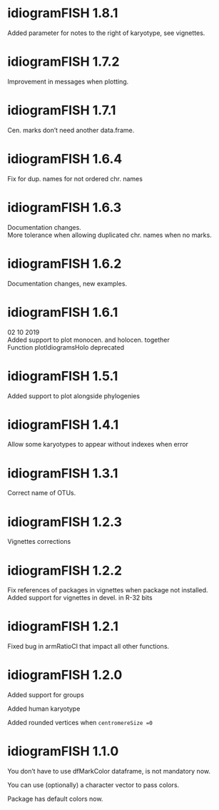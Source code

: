 
<!-- NEWS.md is generated from NEWS.Rmd. Please edit that file -->

# idiogramFISH 1.8.1

Added parameter for notes to the right of karyotype, see vignettes.

# idiogramFISH 1.7.2

Improvement in messages when plotting.

# idiogramFISH 1.7.1

Cen. marks don’t need another data.frame.

# idiogramFISH 1.6.4

Fix for dup. names for not ordered chr. names

# idiogramFISH 1.6.3

Documentation changes.  
More tolerance when allowing duplicated chr. names when no marks.

# idiogramFISH 1.6.2

Documentation changes, new examples.

# idiogramFISH 1.6.1

02 10 2019  
Added support to plot monocen. and holocen. together  
Function plotIdiogramsHolo deprecated

# idiogramFISH 1.5.1

Added support to plot alongside phylogenies

# idiogramFISH 1.4.1

Allow some karyotypes to appear without indexes when error

# idiogramFISH 1.3.1

Correct name of OTUs.

# idiogramFISH 1.2.3

Vignettes corrections

# idiogramFISH 1.2.2

Fix references of packages in vignettes when package not installed.  
Added support for vignettes in devel. in R-32 bits

# idiogramFISH 1.2.1

Fixed bug in armRatioCI that impact all other functions.

# idiogramFISH 1.2.0

Added support for groups

Added human karyotype

Added rounded vertices when `centromereSize =0`

# idiogramFISH 1.1.0

You don’t have to use dfMarkColor dataframe, is not mandatory now.

You can use (optionally) a character vector to pass colors.

Package has default colors now.

